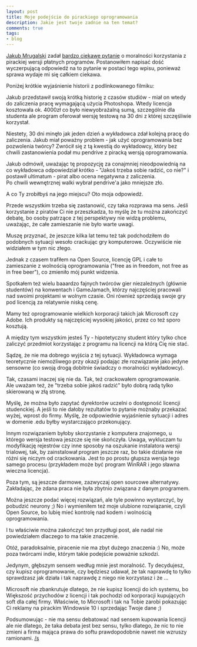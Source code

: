 ```yaml
---
layout: post
title: Moje podejście do pirackiego oprogramowania
description: Jakie jest twoje zadnie na ten temat?
comments: true
tags:
- blog
---
```


[Jakub Mrugalski](https://www.facebook.com/jakub.mrugalski) zadał [bardzo ciekawe pytanie](https://www.facebook.com/jakub.mrugalski/videos/10211698830003030/) o moralności 
korzystania z pirackiej wersji płatnych programów.
Postanowiłem napisać dość wyczerpującą odpowiedź na to pytanie w postaci 
tego wpisu, ponieważ sprawa wydaje mi się całkiem ciekawa.

Poniżej krótkie wyjaśnienie historii z podlinkowanego filmiku: 

Jakub przedstawił swoją krótką historię z czasów studiów - miał
on wtedy do zaliczenia pracę wymagającą użycia Photoshopa.
Wtedy licencja kosztowała ok. 4000zł co było niewyobrażalną sumą, szczególnie
dla studenta ale program oferował wersję testową na 30 dni z której
szczęśliwie korzystał.

Niestety, 30 dni minęło jak jeden dzień a wykładowca zdał kolejną
pracę do zaliczenia. Jakub miał poważny problem - jak użyć oprogramowania
bez pozwolenia twórcy? Zwrócił się z tą kwestią do wykładowcy, który 
bez chwili zastanowienia podał mu pendrive z piracką wersją oprogramowania.

Jakub odmówił, uważając tę propozycję za conajmniej nieodpowiednią na co 
wykładowca odpowiedział krótko - "Jakoś trzeba sobie radzić, co nie?"
i postawił ultimatum - pirat albo ocena negatywna z zaliczenia.  
Po chwili wewnętrznej walki wybrał pendrive'a jako mniejsze zło.

A co Ty zrobiłbyś na jego miejscu? Oto moja odpowiedź.

Przede wszystkim trzeba się zastanowić, czy taka rozprawa ma sens.
Jeśli korzystanie z piratów Ci nie przeszkadza, to myślę że tu 
można zakończyć debatę, bo osoby patrzące z tej perspektywy nie widzą
problemu, uważając, że całe zamieszanie nie było warte uwagi.

Muszę przyznać, że jeszcze kilka lat temu też tak podchodziłem do podobnych sytuacji wesoło crackując gry komputerowe. Oczywiście nie widziałem w tym nic złego.

Jednak z czasem trafiłem na Open Source, licencję GPL i całe to zamieszanie
z wolnością oprogramowania ("free as in freedom, not free as in free beer"),
co zmieniło mój punkt widzenia.

Spotkałem też wielu baaardzo fajnych twórców gier niezależnych 
(głównie studentów) na konwentach i GameJamach, którzy najczęściej 
pracowali nad swoimi projektami w wolnym czasie.
Oni również sprzedają swoje gry pod licencją za relatywnie niską cenę.

Mamy też oprogramowanie wielkich korporacji takich jak Microsoft czy Adobe.
Ich produkty są najczęściej wysokiej jakości, przez co też sporo kosztują.

A między tym wszystkim jesteś Ty - hipotetyczny student który tylko chce 
zaliczyć przedmiot korzystając z programu na licencji na którą Cię nie stać.

Sądzę, że nie ma dobrego wyjścia z tej sytuacji. Wykładowca wymaga teoretycznie
niemożliwego przy okazji podając złe rozwiązanie jako jedyne sensowne (co swoją drogą dobitnie świadczy o moralności wykładowcy).

Tak, czasami inaczej się nie da. Tak, też crackowałem oprogramowanie.  
Ale uważam też, że "trzeba sobie jakoś radzić" było dobrą radą tylko skierowaną w złą stronę.

Myślę, że można było zapytać dyrektorów uczelni o dostępność licencji studenckiej. A jeśli to nie dałoby rezultatów to pytanie możnaby przekazać wyżej, wprost
do firmy. Myślę, że odpowiednie wyjaśnienie sytuacji i adres w domenie .edu
byłby wystarczająco przekonujący.

Innym rozwiązaniem byłoby skorzystanie z komputera znajomego, u którego wersja
testowa jeszcze się nie skończyła.
Uwaga, wykluczam tu modyfikację rejestrów czy inne sposoby na oszukanie instalatora wersji trialowej, tak, by zainstalował program jeszcze raz, bo takie
działanie nie różni się niczym od crackowania. Jest to po prostu głupsza
wersja tego samego procesu (przykładem może być program WinRAR i jego sławna
wieczna licencja).

Poza tym, są jeszcze darmowe, zazwyczaj open sourcowe alternatywy.
Zakładając, że zdana praca nie była zbytnio związana z danym programem.

Można jeszcze podać więcej rozwiązań, ale tyle powinno wystarczyć, by 
pobudzić neurony ;)
No i wymieniłem też moje ulubione rozwiązanie, czyli Open Source, 
bo lubię mieć kontrolę nad kodem i wolnością oprogramowania.

I tu właściwie można zakończyć ten przydługi post, ale nadal nie powiedziałem 
dlaczego to ma takie znaczenie.

Otóż, paradoksalnie, piracenie nie ma zbyt dużego znaczenia :)
No, może poza twórcami indie, którym takie podejście poważnie szkodzi.

Jedynym, głębszym sensem według mnie jest moralność. Ty decydujesz, czy
kupisz oprogramowanie, czy będziesz udawał, że tak naprawdę to tylko sprawdzasz
jak działa i tak naprawdę z niego nie korzystasz i że ...

Microsoft nie zbankrutuje dlatego, że nie kupisz licencji do ich systemu, bo
Większość przychodów z licencji i tak pochodzi od korporacji kupujących soft
 dla całej firmy. Właściwie, to Microsoft i tak na Tobie zarobi pokazując Ci 
reklamy na pirackim Windowsie 10 i sprzedając Twoje dane ;)

Podsumowując - nie ma sensu debatować nad sensem kupowania licencji ale nie
dlatego, że taka debata jest bez sensu, tylko dlatego, że nic to nie zmieni
a firma mająca prawa do softu prawdopodobnie nawet nie wzruszy ramionami.
[/s](https://www.reddit.com/r/NoStupidQuestions/comments/1rdj3t/what_is_the_meaning_of_s/cdm50yg/)
